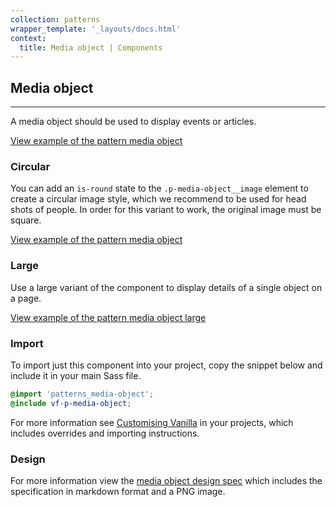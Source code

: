 ```yaml
---
collection: patterns
wrapper_template: '_layouts/docs.html'
context:
  title: Media object | Components
---
```


## Media object

<hr>

A media object should be used to display events or articles.

<div class="embedded-example"><a href="/docs/examples/patterns/media-object/media-object/" class="js-example">
View example of the pattern media object
</a></div>

### Circular

You can add an `is-round` state to the `.p-media-object__image` element to create a circular image style, which we recommend to be used for head shots of people. In order for this variant to work, the original image must be square.

<div class="embedded-example"><a href="/docs/examples/patterns/media-object/media-object-circ-img/" class="js-example">
View example of the pattern media object
</a></div>

### Large

Use a large variant of the component to display details of a single object on a page.

<div class="embedded-example"><a href="/docs/examples/patterns/media-object/media-object-large/" class="js-example">
View example of the pattern media object large
</a></div>

### Import

To import just this component into your project, copy the snippet below and include it in your main Sass file.

```scss
@import 'patterns_media-object';
@include vf-p-media-object;
```

For more information see [Customising Vanilla](/docs/customising-vanilla/) in your projects, which includes overrides and importing instructions.

### Design

For more information view the [media object design spec](https://github.com/ubuntudesign/vanilla-design/tree/master/Media%20object) which includes the specification in markdown format and a PNG image.
